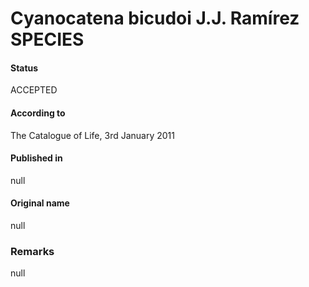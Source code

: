 # Cyanocatena bicudoi J.J. Ramírez SPECIES

#### Status
ACCEPTED

#### According to
The Catalogue of Life, 3rd January 2011

#### Published in
null

#### Original name
null

### Remarks
null